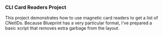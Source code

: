 ### CLI Card Readers Project

This project demonstrates how to use magnetic card readers to get a list of 
CNetIDs. Because Blueprint has a very particular format, I've prepared a basic
script that removes extra garbage from the layout.
